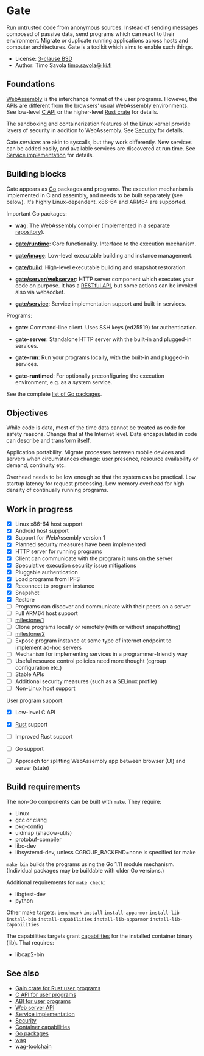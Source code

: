# Gate

Run untrusted code from anonymous sources.  Instead of sending messages
composed of passive data, send programs which can react to their environment.
Migrate or duplicate running applications across hosts and computer
architectures.  Gate is a toolkit which aims to enable such things.

- License: [3-clause BSD](LICENSE)
- Author: Timo Savola <timo.savola@iki.fi>


## Foundations

[WebAssembly](https://webassembly.org) is the interchange format of the user
programs.  However, the APIs are different from the browsers' usual WebAssembly
environments.  See low-level [C API](C.md) or the higher-level
[Rust crate](https://github.com/tsavola/gain) for details.

The sandboxing and containerization features of the Linux kernel provide layers
of security in addition to WebAssembly.  See [Security](Security.md) for
details.

Gate *services* are akin to syscalls, but they work differently.  New services
can be added easily, and available services are discovered at run time.  See
[Service implementation](Service.md) for details.


## Building blocks

Gate appears as [Go](https://golang.org) packages and programs.  The execution
mechanism is implemented in C and assembly, and needs to be built separately
(see below).  It's highly Linux-dependent.  x86-64 and ARM64 are supported.

Important Go packages:

  - [**wag**](https://godoc.org/github.com/tsavola/wag):
    The WebAssembly compiler
    (implemented in a [separate repository](https://github.com/tsavola/wag)).

  - [**gate/runtime**](https://godoc.org/github.com/tsavola/gate/runtime):
    Core functionality.  Interface to the execution mechanism.

  - [**gate/image**](https://godoc.org/github.com/tsavola/gate/image):
    Low-level executable building and instance management.

  - [**gate/build**](https://godoc.org/github.com/tsavola/gate/build):
    High-level executable building and snapshot restoration.

  - [**gate/server/webserver**](https://godoc.org/github.com/tsavola/gate/server/webserver):
    HTTP server component which executes your code on purpose.  It has a
    [RESTful API](Web.md), but some actions can be invoked also via websocket.

  - [**gate/service**](https://godoc.org/github.com/tsavola/gate/service):
    Service implementation support and built-in services.

Programs:

  - **gate**:
    Command-line client.  Uses SSH keys (ed25519) for authentication.

  - **gate-server**:
    Standalone HTTP server with the built-in and plugged-in services.

  - **gate-run**:
    Run your programs locally, with the built-in and plugged-in services.

  - **gate-runtimed**:
    For optionally preconfiguring the execution environment, e.g. as a system
    service.

See the complete [list of Go packages](https://godoc.org/github.com/tsavola/gate).


## Objectives

While code is data, most of the time data cannot be treated as code for safety
reasons.  Change that at the Internet level.  Data encapsulated in code can
describe and transform itself.

Application portability.  Migrate processes between mobile devices and servers
when circumstances change: user presence, resource availability or demand,
continuity etc.

Overhead needs to be low enough so that the system can be practical.  Low
startup latency for request processing.  Low memory overhead for high density
of continually running programs.


## Work in progress

  - [x] Linux x86-64 host support
  - [x] Android host support
  - [x] Support for WebAssembly version 1
  - [x] Planned security measures have been implemented
  - [x] HTTP server for running programs
  - [x] Client can communicate with the program it runs on the server
  - [x] Speculative execution security issue mitigations
  - [x] Pluggable authentication
  - [x] Load programs from IPFS
  - [x] Reconnect to program instance
  - [x] Snapshot
  - [x] Restore
  - [ ] Programs can discover and communicate with their peers on a server
  - [ ] Full ARM64 host support
  - [ ] [milestone/1](https://github.com/tsavola/gate/milestone/1)
  - [ ] Clone programs locally or remotely (with or without snapshotting)
  - [ ] [milestone/2](https://github.com/tsavola/gate/milestone/2)
  - [ ] Expose program instance at some type of internet endpoint to implement ad-hoc servers
  - [ ] Mechanism for implementing services in a programmer-friendly way
  - [ ] Useful resource control policies need more thought (cgroup configuration etc.)
  - [ ] Stable APIs
  - [ ] Additional security measures (such as a SELinux profile)
  - [ ] Non-Linux host support

User program support:

  - [x] Low-level C API
  - [x] [Rust](https://github.com/tsavola/gain) support
  - [ ] Improved Rust support
  - [ ] Go support
  - [ ] Approach for splitting WebAssembly app between browser (UI) and server (state)


## Build requirements

The non-Go components can be built with `make`.  They require:

  - Linux
  - gcc or clang
  - pkg-config
  - uidmap (shadow-utils)
  - protobuf-compiler
  - libc-dev
  - libsystemd-dev, unless CGROUP_BACKEND=none is specified for make

`make bin` builds the programs using the Go 1.11 module mechanism.
(Individual packages may be buildable with older Go versions.)

Additional requirements for `make check`:

  - libgtest-dev
  - python

Other make targets: `benchmark` `install` `install-apparmor` `install-lib` `install-bin`
`install-capabilities` `install-lib-apparmor` `install-lib-capabilities`

The capabilities targets grant [capabilities](Capabilities.md) for the
installed container binary (lib).  That requires:

  - libcap2-bin


## See also

- [Gain crate for Rust user programs](https://github.com/tsavola/gain)
- [C API for user programs](C.md)
- [ABI for user programs](ABI.md)
- [Web server API](Web.md)
- [Service implementation](Service.md)
- [Security](Security.md)
- [Container capabilities](Capabilities.md)
- [Go packages](https://godoc.org/github.com/tsavola/gate)
- [wag](https://github.com/tsavola/wag)
- [wag-toolchain](https://github.com/tsavola/wag-toolchain)

